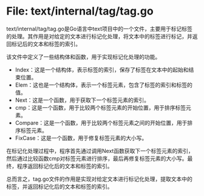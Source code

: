 # File: text/internal/tag/tag.go

text/internal/tag/tag.go是Go语言中text项目中的一个文件，主要用于标记标签的处理。其作用是对给定的文本进行标记化处理，将文本中的标签进行标记，并返回标记后的文本和标签的索引。

该文件中定义了一些结构体和函数，用于实现标记化处理的功能。

- Index：这是一个结构体，表示标签的索引，保存了标签在文本中的起始和结束位置。
- Elem：这也是一个结构体，表示一个标签元素，包含了标签的索引和标签的值。
- Next：这是一个函数，用于获取下一个标签元素的索引。
- cmp：这是一个函数，用于比较两个标签元素的开始位置，用于排序标签元素。
- Compare：这是一个函数，用于比较两个标签元素之间的开始位置，用于排序标签元素。
- FixCase：这是一个函数，用于修复标签元素的大小写。

在标记化处理过程中，程序首先通过调用Next函数获取下一个标签元素的索引，然后通过比较函数cmp对标签元素进行排序，最后再修复标签元素的大小写。最终，程序返回标记化后的文本和标签的索引。

总而言之，tag.go文件的作用是实现对给定文本进行标记化处理，提取文本中的标签，并返回标记化后的文本和标签的索引。

